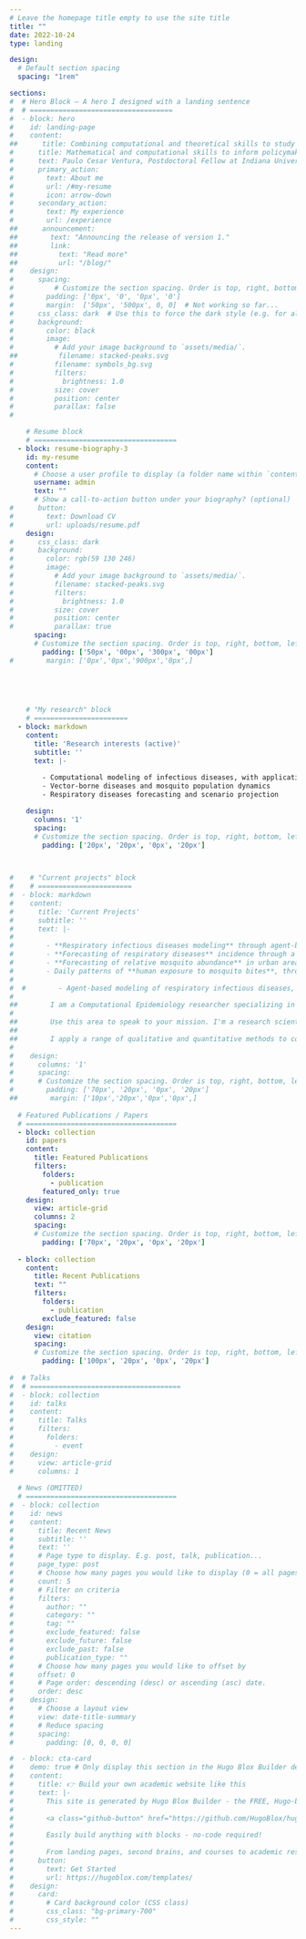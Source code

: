 ```yaml
---
# Leave the homepage title empty to use the site title
title: ""
date: 2022-10-24
type: landing

design:
  # Default section spacing
  spacing: "1rem"

sections:
#  # Hero Block – A hero I designed with a landing sentence
#  # ===================================
#  - block: hero
#    id: landing-page
#    content:
##      title: Combining computational and theoretical skills to study epidemics
#      title: Mathematical and computational skills to inform policymaking
#      text: Paulo Cesar Ventura, Postdoctoral Fellow at Indiana University
#      primary_action:
#        text: About me
#        url: /#my-resume
#        icon: arrow-down
#      secondary_action:
#        text: My experience
#        url: /experience
##      announcement:
##        text: "Announcing the release of version 1."
##        link:
##          text: "Read more"
##          url: "/blog/"
#    design:
#      spacing:
#          # Customize the section spacing. Order is top, right, bottom, left.
#        padding: ['0px', '0', '0px', '0']
#        margin:  ['50px', '500px', 0, 0]  # Not working so far...
#      css_class: dark  # Use this to force the dark style (e.g. for always-white text)
#      background:
#        color: black
#        image:
#          # Add your image background to `assets/media/`.
##          filename: stacked-peaks.svg
#          filename: symbols_bg.svg
#          filters:
#            brightness: 1.0
#          size: cover
#          position: center
#          parallax: false
#    

    # Resume block
    # ===================================
  - block: resume-biography-3
    id: my-resume
    content:
      # Choose a user profile to display (a folder name within `content/authors/`)
      username: admin
      text: ""
      # Show a call-to-action button under your biography? (optional)
#      button:
#        text: Download CV
#        url: uploads/resume.pdf
    design:
#      css_class: dark
#      background:
#        color: rgb(59 130 246)
#        image:
#          # Add your image background to `assets/media/`.
#          filename: stacked-peaks.svg
#          filters:
#            brightness: 1.0
#          size: cover
#          position: center
#          parallax: true
      spacing:
      # Customize the section spacing. Order is top, right, bottom, left.
        padding: ['50px', '00px', '300px', '00px']
#        margin: ['0px','0px','900px','0px',]
    
    



    # "My research" block
    # =======================
  - block: markdown
    content:
      title: 'Research interests (active)'
      subtitle: ''
      text: |-
        
        - Computational modeling of infectious diseases, with applications to ongoing public health concerns
        - Vector-borne diseases and mosquito population dynamics
        - Respiratory diseases forecasting and scenario projection

    design:
      columns: '1'
      spacing:
      # Customize the section spacing. Order is top, right, bottom, left.
        padding: ['20px', '20px', '0px', '20px']
      


#    # "Current projects" block
#    # =======================
#  - block: markdown
#    content:
#      title: 'Current Projects'
#      subtitle: ''
#      text: |-
#
#        - **Respiratory infectious diseases modeling** through agent-based and compartmental approaches.
#        - **Forecasting of respiratory diseases** incidence through a Bayesian approach, collaborating with forecasting initiatives of the CDC.
#        - **Forecasting of relative mosquito abundance** in urban areas, using a Bayesian approach adapted from the method for respiratory diseases.
#        - Daily patterns of **human exposure to mosquito bites**, through a statistical analysis of human time use and mosquito diel activity data.
#        
#  #        - Agent-based modeling of respiratory infectious diseases, aimed at understanding transmission patterns, addressing the impact of interventions (e.g. contact tracing, individual isolation, vaccination) and testing new modeling frameworks. 
#
##        I am a Computational Epidemiology researcher specializing in data-driven models to help addressing public health challenges. With a PhD in Physics, I bring expertise in programming and advanced tools for modeling contagion dynamics through agent-based, age-structured and metapopulation simulations, as well as statistical analysis. My work is fueled by curiosity and a commitment to efficiency, so I am continuously learning new skills and tools that enhance productivity for myself and my team. My goal is to improve public wellbeing delivering precise evidence to inform decision-making on infectious diseases.
#        
##        Use this area to speak to your mission. I'm a research scientist in the Moonshot team at DeepMind. I blog about machine learning, deep learning, and moonshots.
##
##        I apply a range of qualitative and quantitative methods to comprehensively investigate the role of science and technology in the economy.
#        
#    design:
#      columns: '1'
#      spacing:
#      # Customize the section spacing. Order is top, right, bottom, left.
#        padding: ['70px', '20px', '0px', '20px']
##        margin: ['10px','20px','0px','0px',]
      
  # Featured Publications / Papers 
  # =====================================
  - block: collection
    id: papers
    content:
      title: Featured Publications
      filters:
        folders:
          - publication
        featured_only: true
    design:
      view: article-grid
      columns: 2
      spacing:
      # Customize the section spacing. Order is top, right, bottom, left.
        padding: ['70px', '20px', '0px', '20px']
      
  - block: collection
    content:
      title: Recent Publications
      text: ""
      filters:
        folders:
          - publication
        exclude_featured: false
    design:
      view: citation
      spacing:
      # Customize the section spacing. Order is top, right, bottom, left.
        padding: ['100px', '20px', '0px', '20px']
  
#  # Talks
#  # =====================================
#  - block: collection
#    id: talks
#    content:
#      title: Talks
#      filters:
#        folders:
#          - event
#    design:
#      view: article-grid
#      columns: 1
  
  # News (OMITTED)
  # =====================================
#  - block: collection
#    id: news
#    content:
#      title: Recent News
#      subtitle: ''
#      text: ''
#      # Page type to display. E.g. post, talk, publication...
#      page_type: post
#      # Choose how many pages you would like to display (0 = all pages)
#      count: 5
#      # Filter on criteria
#      filters:
#        author: ""
#        category: ""
#        tag: ""
#        exclude_featured: false
#        exclude_future: false
#        exclude_past: false
#        publication_type: ""
#      # Choose how many pages you would like to offset by
#      offset: 0
#      # Page order: descending (desc) or ascending (asc) date.
#      order: desc
#    design:
#      # Choose a layout view
#      view: date-title-summary
#      # Reduce spacing
#      spacing:
#        padding: [0, 0, 0, 0]

#  - block: cta-card
#    demo: true # Only display this section in the Hugo Blox Builder demo site
#    content:
#      title: 👉 Build your own academic website like this
#      text: |-
#        This site is generated by Hugo Blox Builder - the FREE, Hugo-based open source website builder trusted by 250,000+ academics like you.
#
#        <a class="github-button" href="https://github.com/HugoBlox/hugo-blox-builder" data-color-scheme="no-preference: light; light: light; dark: dark;" data-icon="octicon-star" data-size="large" data-show-count="true" aria-label="Star HugoBlox/hugo-blox-builder on GitHub">Star</a>
#
#        Easily build anything with blocks - no-code required!
#        
#        From landing pages, second brains, and courses to academic resumés, conferences, and tech blogs.
#      button:
#        text: Get Started
#        url: https://hugoblox.com/templates/
#    design:
#      card:
#        # Card background color (CSS class)
#        css_class: "bg-primary-700"
#        css_style: ""
---
```

